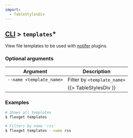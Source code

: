 ```yaml
---
import:
  - TableStylesDiv
---
```


## [CLI](/CLI) > `templates`*
View file templates to be used with [notifer](/Plugins/Notifiers) plugins.

### Optional arguments
|  Argument | Description |
| --- | --- |
|`--name <template_name>`| Filter by `<template_name>`
||{{> TableStylesDiv }}|

### Examples
```bash
# Shows all templates
$ flexget templates

# Filters by name 'rss'
$ flexget templates --name rss
```